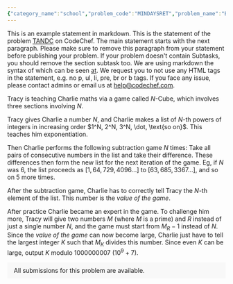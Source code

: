 ```yaml
---
{"category_name":"school","problem_code":"MINDAYSRET","problem_name":"Back to Campus","problemComponents":{"constraints":"- $1 \\leq T \\leq 10^4$\n- $1 \\leq N \\leq 10^2$\n- $1 \\leq K \\leq 10^2$\n","constraintsState":true,"subtasks":"","subtasksState":false,"inputFormat":"- The first line of the input contains a single integer $T$ denoting the number of test cases. The description of $T$ test cases follows.\n- The first and only line of each test case contains two space-separated integers $N, K$.\n","inputFormatState":true,"outputFormat":"For each test case, print a single line containing one integer - the minimum number of days required for all the students to be back on the campus.\n","outputFormatState":true,"sampleTestCases":{"0":{"id":1,"input":"3\n3 3\n3 2\n4 3\n","output":"1\n2\n2\n","explanation":"**Test case 1:** Since $K = 3$ and $N = 3$, we can call all $3$ students back to campus on the first day itself. Hence it requires only $1$ day for all students to be back on campus.\n\n**Test case 2:** We have $K = 2$ and $N = 3 \\gt K$, so we can\u0027t call all the students back to campus on a single day. But we can call $1$ student on the first day and the remaining $2$ students on the second day. Therefore, we require a minimum of $2$ days for all students to be back on campus.\n\n**Test case 3:** We have $K = 3$ and $N = 4 \\gt K$, so we can\u0027t call all the students back to campus on a single day. But we can call $2$ students on the first day and the remaining $2$ students on the second day. Therefore, we require a minimum of $2$ days for all students to be back on campus.","isDeleted":false}}},"video_editorial_url":"https://youtu.be/-hC6A8vlOEM","languages_supported":{"0":"CPP14","1":"C","2":"JAVA","3":"PYTH 3.6","4":"CPP17","5":"PYTH","6":"PYP3","7":"CS2","8":"ADA","9":"PYPY","10":"TEXT","11":"PAS fpc","12":"NODEJS","13":"RUBY","14":"PHP","15":"GO","16":"HASK","17":"TCL","18":"PERL","19":"SCALA","20":"LUA","21":"kotlin","22":"BASH","23":"JS","24":"LISP sbcl","25":"rust","26":"PAS gpc","27":"BF","28":"CLOJ","29":"R","30":"D","31":"CAML","32":"FORT","33":"ASM","34":"swift","35":"FS","36":"WSPC","37":"LISP clisp","38":"SQL","39":"SCM guile","40":"PERL6","41":"ERL","42":"CLPS","43":"ICK","44":"NICE","45":"PRLG","46":"ICON","47":"COB","48":"SCM chicken","49":"PIKE","50":"SCM qobi","51":"ST","52":"SQLQ","53":"NEM"},"max_timelimit":0.5,"source_sizelimit":50000,"problem_author":"utkarsh_adm","problem_tester":"","date_added":"20-11-2021","tags":{"0":"cakewalk","1":"start18","2":"utkarsh_adm"},"problem_difficulty_level":"Unavailable","best_tag":"","editorial_url":"https://discuss.codechef.com/problems/MINDAYSRET","time":{"view_start_date":1637602200,"submit_start_date":1637602200,"visible_start_date":1637602200,"end_date":1735669800},"is_direct_submittable":false,"problemDiscussURL":"https://discuss.codechef.com/search?q=MINDAYSRET","is_proctored":false,"visitedContests":{},"layout":"problem"}
---
```

This is an example statement in markdown. This is the statement of the problem [TANDC](https://codechef.com/problems/TANDC) on CodeChef. The main statement starts with the next paragraph. Please make sure to remove this paragraph from your statement before publishing your problem. If your problem doesn't contain Subtasks, you should remove the section subtask too. We are using markdown the syntax of which can be seen [at](https://github.com/showdownjs/showdown/wiki/Showdown's-Markdown-syntax). We request you to not use any HTML tags in the statement, e.g. no p, ul, li, pre, br or b tags. If you face any issue, please contact admins or email us at help@codechef.com.

Tracy is teaching Charlie maths via a game called $N$-Cube, which involves three sections involving $N$.

Tracy gives Charlie a number $N$, and Charlie makes a list of $N$-th powers of integers in increasing order $1^N, 2^N, 3^N, \dot, \text{so on}$. This teaches him exponentiation.

Then Charlie performs the following subtraction game $N$ times: Take all pairs of consecutive numbers in the list and take their difference. These differences then form the new list for the next iteration of the game. Eg, if $N$ was 6, the list proceeds as $[1, 64, 729, 4096 ... ]$ to $[63, 685, 3367 ...]$, and so on $5$ more times.

After the subtraction game, Charlie has to correctly tell Tracy the $N$-th element of the list. This number is the *value of the game*.

After practice Charlie became an expert in the game. To challenge him more, Tracy will give two numbers $M$ (where $M$ is a prime) and $R$ instead of just a single number $N$, and the game must start from $M_R - 1$ instead of $N$. Since the *value of the game* can now become large, Charlie just have to tell the largest integer $K$ such that $M_K$ divides this number. Since even $K$ can be large, output $K$ modulo 1000000007 ($10^9 + 7$).

<aside style='background: #f8f8f8;padding: 10px 15px;'><div>All submissions for this problem are available.</div></aside>